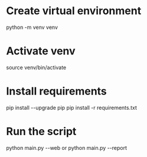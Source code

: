# Create virtual environment
python -m venv venv

# Activate venv
source venv/bin/activate

# Install requirements
pip install --upgrade pip
pip install -r requirements.txt

# Run the script
python main.py --web
or
python main.py --report
